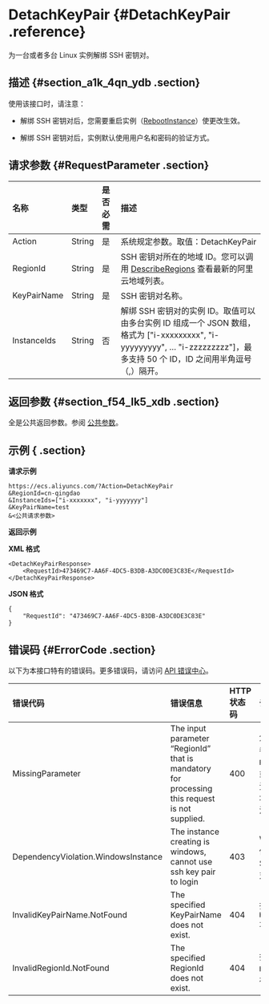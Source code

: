 # DetachKeyPair {#DetachKeyPair .reference}

为一台或者多台 Linux 实例解绑 SSH 密钥对。

## 描述 {#section_a1k_4qn_ydb .section}

使用该接口时，请注意：

-   解绑 SSH 密钥对后，您需要重启实例（[RebootInstance](cn.zh-CN/API参考/实例/RebootInstance.md#)）使更改生效。

-   解绑 SSH 密钥对后，实例默认使用用户名和密码的验证方式。


## 请求参数 {#RequestParameter .section}

|名称|类型|是否必需|描述|
|:-|:-|:---|:-|
|Action|String|是|系统规定参数。取值：DetachKeyPair|
|RegionId|String|是|SSH 密钥对所在的地域 ID。您可以调用 [DescribeRegions](cn.zh-CN/API参考/地域/DescribeRegions.md#) 查看最新的阿里云地域列表。|
|KeyPairName|String|是|SSH 密钥对名称。|
|InstanceIds|String|否|解绑 SSH 密钥对的实例 ID。取值可以由多台实例 ID 组成一个 JSON 数组，格式为 \["i-xxxxxxxxx", "i-yyyyyyyyy", … "i-zzzzzzzzz"\]，最多支持 50 个 ID，ID 之间用半角逗号（,）隔开。|

## 返回参数 {#section_f54_lk5_xdb .section}

全是公共返回参数。参阅 [公共参数](cn.zh-CN/API参考/调用方式/公共参数.md#)。

## 示例 { .section}

**请求示例** 

```
https://ecs.aliyuncs.com/?Action=DetachKeyPair
&RegionId=cn-qingdao
&InstanceIds=["i-xxxxxxx", "i-yyyyyyy"]
&KeyPairName=test
&<公共请求参数>
```

**返回示例** 

**XML 格式**

```
<DetachKeyPairResponse>
    <RequestId>473469C7-AA6F-4DC5-B3DB-A3DC0DE3C83E</RequestId>
</DetachKeyPairResponse>
```

 **JSON 格式** 

```
{
    "RequestId": "473469C7-AA6F-4DC5-B3DB-A3DC0DE3C83E"
}
```

## 错误码 {#ErrorCode .section}

以下为本接口特有的错误码。更多错误码，请访问 [API 错误中心](https://error-center.aliyun.com/status/product/Ecs)。

|错误代码|错误信息|HTTP 状态码|说明|
|:---|:---|:-------|:-|
|MissingParameter|The input parameter “RegionId” that is mandatory for processing this request is not supplied.|400|您需要指定参数 `RegionId`。或者您暂时无法使用该地域的资源。|
|DependencyViolation.WindowsInstance|The instance creating is windows, cannot use ssh key pair to login|403|Windows 实例不支持 SSH 密钥对。|
|InvalidKeyPairName.NotFound|The specified KeyPairName does not exist.|404|指定的 `KeyPairName` 不存在。|
|InvalidRegionId.NotFound|The specified RegionId does not exist.|404|指定的 `RegionId` 不存在。|

